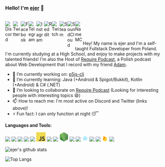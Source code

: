  ### Hello! I'm [ejer](https://ejer.ga) 👋

<br/>

<a href="http://discord.ejer.ga/">
  <img align="left" alt="Discord" width="25px" src="https://cdn.jsdelivr.net/npm/simple-icons@v3/icons/discord.svg" />
</a>
<a href="https://twitter.com/datejer">
  <img align="left" alt="Twitter" width="25px" src="https://cdn.jsdelivr.net/npm/simple-icons@v3/icons/twitter.svg" />
</a>
<a href="https://www.facebook.com/ejer.dat.14">
  <img align="left" alt="Facebook" width="25px" src="https://cdn.jsdelivr.net/npm/simple-icons@v3/icons/facebook.svg" />
</a>
<a href="https://t.me/datejer">
  <img align="left" alt="Telegram" width="25px" src="https://cdn.jsdelivr.net/npm/simple-icons@v3/icons/telegram.svg" />
</a>
<a href="https://www.instagram.com/datejer/">
  <img align="left" alt="Instagram" width="25px" src="https://cdn.jsdelivr.net/npm/simple-icons@v3/icons/instagram.svg" />
</a>
<a href="https://www.reddit.com/user/datejer/">
  <img align="left" alt="Reddit" width="25px" src="https://cdn.jsdelivr.net/npm/simple-icons@v3/icons/reddit.svg" />
</a>
<a href="https://www.twitch.tv/ejer">
  <img align="left" alt="Twitch" width="25px" src="https://cdn.jsdelivr.net/npm/simple-icons@v3/icons/twitch.svg" />
</a>
<a href="https://steamcommunity.com/id/datejer/">
  <img align="left" alt="Steam" width="25px" src="https://cdn.jsdelivr.net/npm/simple-icons@v3/icons/steam.svg" />
</a>
<a href="https://soundcloud.com/datejer">
  <img align="left" alt="SoundCloud" width="25px" src="https://cdn.jsdelivr.net/npm/simple-icons@v3/icons/soundcloud.svg" />
</a>
<a href="https://namemc.com/profile/ejer.1">
  <img align="left" alt="NameMC" width="25px" src="https://pbs.twimg.com/profile_images/916322265762955264/exVHzb6M_400x400.jpg" />
</a>

<br/><br/>

Hey! My name is ejer and I'm a self-taught Fullstack Developer from Poland. I'm currently studying at a High School, and enjoy to make projects with my talented friends! I'm also the Host of [Require Podcast](https://require.podcast.gq), a Polish podcast about Web Development that I record with my friend [Adam](https://github.com/AdamSiekierski).


- 🔭 I’m currently working on: [p5js-cli](https://github.com/datejer/p5js-ci)
- 🌱 I’m currently learning: Java (+Android & Spigot/Bukkit), Kotlin (+Android) & C# (.NET)
- 👯 I’m looking to collaborate on [Require Podcast](https://require.podcast.gq) (Looking for interesting people with interesting topics 😄)
- 📫 How to reach me: I'm most active on Discord and Twitter (links above)!
- ⚡ Fun fact: I can only function at night 😴

**Languages and Tools:**  

<code><img height="30" src="https://upload.wikimedia.org/wikipedia/commons/thumb/9/9a/Visual_Studio_Code_1.35_icon.svg/1200px-Visual_Studio_Code_1.35_icon.svg.png"></code>
<code><img height="20" src="https://upload.wikimedia.org/wikipedia/commons/thumb/d/d5/IntelliJ_IDEA_Logo.svg/1024px-IntelliJ_IDEA_Logo.svg.png"></code>
<code><img height="20" src="https://seeklogo.com/images/W/webstorm-logo-691E749F21-seeklogo.com.png"></code>
<code><img height="20" src="https://upload.wikimedia.org/wikipedia/commons/thumb/6/61/HTML5_logo_and_wordmark.svg/600px-HTML5_logo_and_wordmark.svg.png"></code>
<code><img height="20" src="https://upload.wikimedia.org/wikipedia/commons/thumb/d/d5/CSS3_logo_and_wordmark.svg/726px-CSS3_logo_and_wordmark.svg.png"></code>
<code><img height="30" src="https://raw.githubusercontent.com/github/explore/80688e429a7d4ef2fca1e82350fe8e3517d3494d/topics/javascript/javascript.png"></code>
<code><img height="20" src="https://i.pinimg.com/originals/e9/94/61/e99461fdd5b3db8bdb3081d8acf5e524.png"></code>
<code><img height="20" src="https://upload.wikimedia.org/wikipedia/commons/thumb/7/74/Kotlin-logo.svg/1200px-Kotlin-logo.svg.png"></code>
<code><img height="30" src="https://raw.githubusercontent.com/github/explore/80688e429a7d4ef2fca1e82350fe8e3517d3494d/topics/nodejs/nodejs.png"></code>
<code><img height="30" src="https://discord.js.org/static/logo-square.png"></code>
<code><img height="20" src="https://avatars1.githubusercontent.com/u/5658226?s=200&v=4"></code>
<code><img height="20" src="https://raw.githubusercontent.com/github/explore/80688e429a7d4ef2fca1e82350fe8e3517d3494d/topics/react/react.png"></code>
<code><img height="30" src="https://codingthesmartway.com/wp-content/uploads/2019/02/gatsby-logo.png"></code>
<code><img height="20" src="https://cdn.worldvectorlogo.com/logos/next-js.svg"></code>
<code><img height="20" src="https://raw.githubusercontent.com/github/explore/80688e429a7d4ef2fca1e82350fe8e3517d3494d/topics/firebase/firebase.png"></code>
<code><img height="30" src="https://pbs.twimg.com/profile_images/1252531684353998848/6R0-p1Vf_400x400.jpg"></code>



![ejer's github stats](https://github-readme-stats.vercel.app/api?username=datejer&show_icons=true)

![Top Langs](https://github-readme-stats.vercel.app/api/top-langs/?username=datejer&layout=compact)
